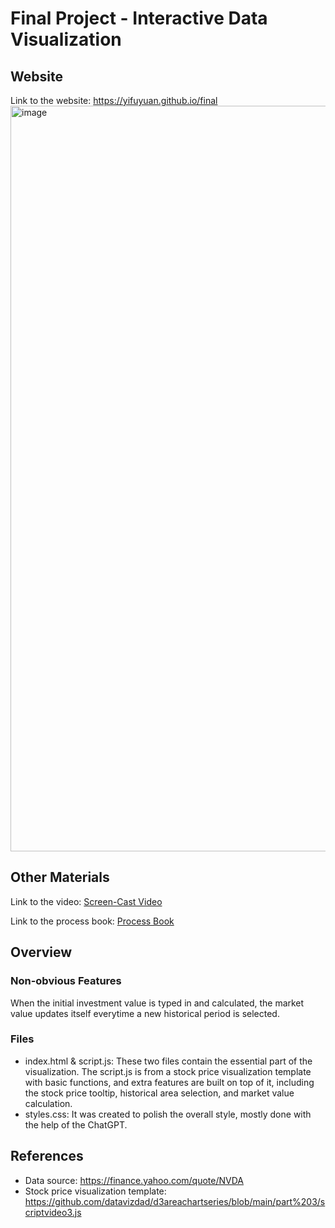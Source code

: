 Final Project - Interactive Data Visualization  
===

Website
---
Link to the website: https://yifuyuan.github.io/final
<img width="1193" alt="image" src="https://github.com/YifuYuan/final/assets/90162512/641d11ee-0029-4556-af29-5a808b0c314b">



Other Materials
---
Link to the video: [Screen-Cast Video](https://youtu.be/ZUxVT9aPjww)

Link to the process book: [Process Book](process_book.pdf)


Overview
---
### Non-obvious Features
When the initial investment value is typed in and calculated, the market value updates itself everytime a new historical period is selected. 

### Files
* index.html & script.js: These two files contain the essential part of the visualization. The script.js is from a stock price visualization template with basic functions, and extra features are built on top of it, including the stock price tooltip, historical area selection, and market value calculation. 
* styles.css: It was created to polish the overall style, mostly done with the help of the ChatGPT. 

References
---
- Data source: https://finance.yahoo.com/quote/NVDA
- Stock price visualization template: https://github.com/datavizdad/d3areachartseries/blob/main/part%203/scriptvideo3.js
